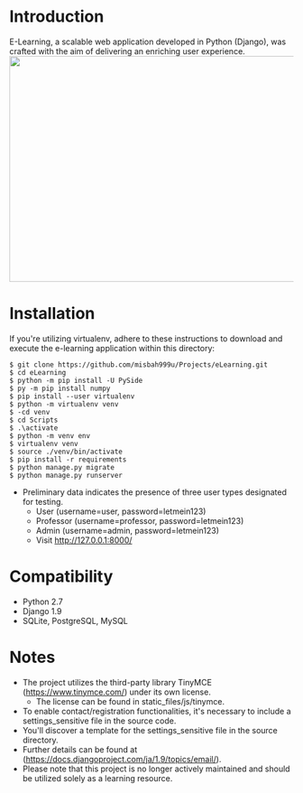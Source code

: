 ﻿# Introduction
E-Learning, a scalable web application developed in Python (Django), was crafted with the aim of delivering an enriching user experience.
<img src="https://github.com/avuletica/eLearning/blob/master/users/static_in_users/static_files/img/home-sample.png" width="720" height="400">
# Installation
If you're utilizing virtualenv, adhere to these instructions to download and execute the e-learning application within this directory:

    $ git clone https://github.com/misbah999u/Projects/eLearning.git
    $ cd eLearning
    $ python -m pip install -U PySide
    $ py -m pip install numpy 
    $ pip install --user virtualenv
    $ python -m virtualenv venv
    $ -cd venv
    $ cd Scripts
    $ .\activate
    $ python -m venv env
    $ virtualenv venv
    $ source ./venv/bin/activate
    $ pip install -r requirements
    $ python manage.py migrate
    $ python manage.py runserver
* Preliminary data indicates the presence of three user types designated for testing.
    * User (username=user, password=letmein123)
    * Professor (username=professor, password=letmein123)
    * Admin (username=admin, password=letmein123)
    * Visit http://127.0.0.1:8000/

# Compatibility
* Python 2.7
* Django 1.9
* SQLite, PostgreSQL, MySQL

# Notes
* The project utilizes the third-party library TinyMCE (https://www.tinymce.com/) under its own license.
  * The license can be found in static_files/js/tinymce.
* To enable contact/registration functionalities, it's necessary to include a settings_sensitive file in the source code.
* You'll discover a template for the settings_sensitive file in the source directory.
* Further details can be found at (https://docs.djangoproject.com/ja/1.9/topics/email/).
* Please note that this project is no longer actively maintained and should be utilized solely as a learning resource.
